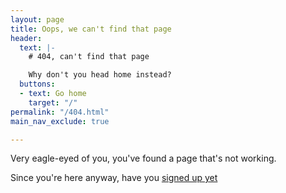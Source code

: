 ```yaml
---
layout: page
title: Oops, we can't find that page
header:
  text: |-
    # 404, can't find that page

    Why don't you head home instead?
  buttons:
  - text: Go home
    target: "/"
permalink: "/404.html"
main_nav_exclude: true

---
```

Very eagle-eyed of you, you've found a page that's not working.

Since you're here anyway, have you [signed up yet](https://defundclimatechaos.uk/#act)
